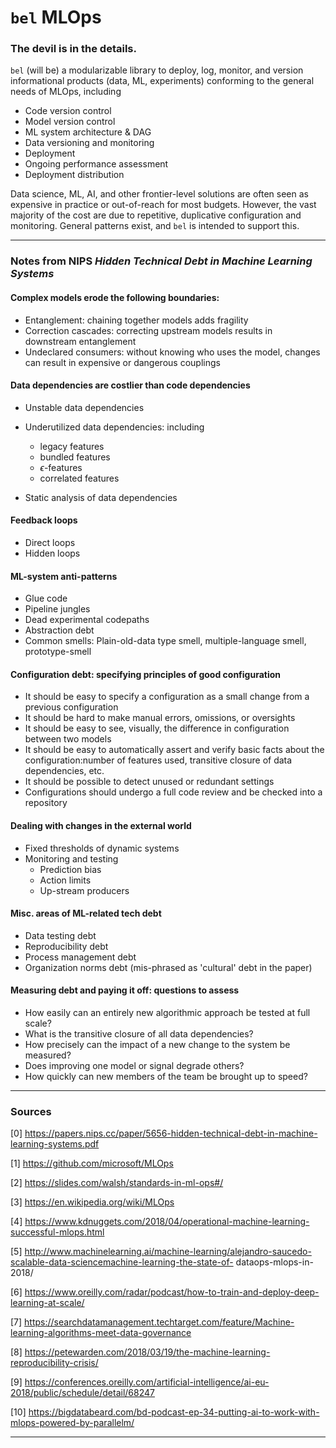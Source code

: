 # `bel` MLOps
### The devil is in the details.

`bel` (will be) a modularizable library to deploy, log, monitor, and version informational products (data, ML, experiments) conforming to the general needs of MLOps, including

- Code version control
- Model version control
- ML system architecture & DAG
- Data versioning and monitoring
- Deployment
- Ongoing performance assessment
- Deployment distribution

Data science, ML, AI, and other frontier-level solutions are often seen as expensive in practice or out-of-reach for most budgets. However, the vast majority of the cost are due to repetitive, duplicative configuration and monitoring. General patterns exist, and `bel` is intended to support this.

---------------

### Notes from NIPS *Hidden Technical Debt in Machine Learning Systems*

#### Complex models erode the following boundaries:

- Entanglement: chaining together models adds fragility
- Correction cascades: correcting upstream models results in downstream entanglement
- Undeclared consumers: without knowing who uses the model, changes can result in expensive or dangerous couplings

#### Data dependencies are costlier than code dependencies

- Unstable data dependencies

- Underutilized data dependencies: including 
  - legacy features
  - bundled features
  - $\epsilon$-features
  - correlated features

- Static analysis of data dependencies

#### Feedback loops
- Direct loops
- Hidden loops

#### ML-system anti-patterns
- Glue code
- Pipeline jungles
- Dead experimental codepaths
- Abstraction debt
- Common smells: Plain-old-data type smell, multiple-language smell, prototype-smell

#### Configuration debt: specifying principles of good configuration
- It should be easy to specify a configuration as a small change from a previous configuration
- It should be hard to make manual errors, omissions, or oversights
- It should be easy to see, visually, the difference in configuration between two models
- It should be easy to automatically assert and verify basic facts about the configuration:number of features used, transitive closure of data dependencies, etc.
- It should be possible to detect unused or redundant settings
- Configurations should undergo a full code review and be checked into a repository

#### Dealing with changes in the external world
- Fixed thresholds of dynamic systems
- Monitoring and testing
  - Prediction bias
  - Action limits
  - Up-stream producers
  
#### Misc. areas of ML-related tech debt
- Data testing debt
- Reproducibility debt
- Process management debt
- Organization norms debt (mis-phrased as 'cultural' debt in the paper)

#### Measuring debt and paying it off: questions to assess
- How easily can an entirely new algorithmic approach be tested at full scale?
- What is the transitive closure of all data dependencies?
- How precisely can the impact of a new change to the system be measured?
- Does improving one model or signal degrade others?
- How quickly can new members of the team be brought up to speed?


---------------

### Sources

[0] https://papers.nips.cc/paper/5656-hidden-technical-debt-in-machine-learning-systems.pdf

[1] https://github.com/microsoft/MLOps

[2] https://slides.com/walsh/standards-in-ml-ops#/

[3] https://en.wikipedia.org/wiki/MLOps

[4] https://www.kdnuggets.com/2018/04/operational-machine-learning-successful-mlops.html

[5] http://www.machinelearning.ai/machine-learning/alejandro-saucedo-scalable-data-sciencemachine-learning-the-state-of-
dataops-mlops-in-2018/

[6] https://www.oreilly.com/radar/podcast/how-to-train-and-deploy-deep-learning-at-scale/

[7] https://searchdatamanagement.techtarget.com/feature/Machine-learning-algorithms-meet-data-governance

[8] https://petewarden.com/2018/03/19/the-machine-learning-reproducibility-crisis/

[9] https://conferences.oreilly.com/artificial-intelligence/ai-eu-2018/public/schedule/detail/68247

[10] https://bigdatabeard.com/bd-podcast-ep-34-putting-ai-to-work-with-mlops-powered-by-parallelm/

-------------
